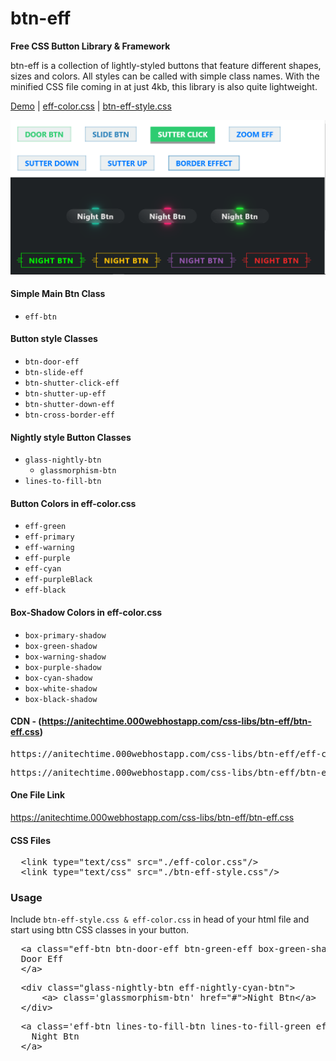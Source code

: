 # btn-eff

<b>Free CSS Button Library & Framework</b>


btn-eff is a collection of lightly-styled buttons that feature different shapes, sizes and colors. 
All styles can be called with simple class names. With the minified CSS file coming in at just 4kb, this library is also quite lightweight.

[Demo](https://anitechtime.000webhostapp.com/css-libs/btn-eff/index.html) | [eff-color.css](https://anitechtime.000webhostapp.com/css-libs/btn-eff/eff-color.css) | [btn-eff-style.css](https://anitechtime.000webhostapp.com/css-libs/btn-eff/btn-eff-style.css)

<img src="https://github.com/anirbansanu/btn-eff/blob/master/sample.png" width="600" />

#### Simple Main Btn Class
- `eff-btn`

#### Button style Classes
- `btn-door-eff`
- `btn-slide-eff`
- `btn-shutter-click-eff`
- `btn-shutter-up-eff`
- `btn-shutter-down-eff`
- `btn-cross-border-eff`

#### Nightly style Button Classes
  - `glass-nightly-btn` 
    - `glassmorphism-btn` 
  - `lines-to-fill-btn` 

#### Button Colors in eff-color.css
- `eff-green`
- `eff-primary`
- `eff-warning`
- `eff-purple`
- `eff-cyan`
- `eff-purpleBlack`
- `eff-black`

#### Box-Shadow Colors in eff-color.css
- `box-primary-shadow`
- `box-green-shadow`
- `box-warning-shadow`
- `box-purple-shadow`
- `box-cyan-shadow`
- `box-white-shadow`
- `box-black-shadow`

#### CDN - (https://anitechtime.000webhostapp.com/css-libs/btn-eff/btn-eff.css)
<pre>
https://anitechtime.000webhostapp.com/css-libs/btn-eff/eff-color.css
</pre>
<pre>
https://anitechtime.000webhostapp.com/css-libs/btn-eff/btn-eff-style.css
</pre>

#### One File Link
https://anitechtime.000webhostapp.com/css-libs/btn-eff/btn-eff.css 

#### CSS Files
<pre>
  &lt;link type="text/css" src="./eff-color.css"/&gt;
  &lt;link type="text/css" src="./btn-eff-style.css"/&gt;
</pre>

### Usage
Include `btn-eff-style.css & eff-color.css` in head of your html file and start using bttn CSS classes in your button.
<pre>
  &lt;a class="eff-btn btn-door-eff btn-green-eff box-green-shadow text-white-hv"&gt;
  Door Eff
  &lt;/a&gt;
</pre>
<pre>
  &lt;div class="glass-nightly-btn eff-nightly-cyan-btn"&gt;
      &lt;a&gt; class='glassmorphism-btn' href="#">Night Btn&lt;/a&gt;
  &lt;/div&gt;
</pre>

<pre>
  &lt;a class='eff-btn lines-to-fill-btn lines-to-fill-green eff-glow-green-hv m-5' href="#"&gt;
    Night Btn
  &lt;/a&gt;
</pre>
